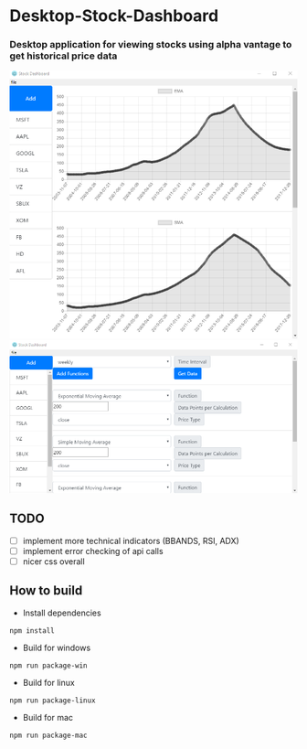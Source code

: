 # Desktop-Stock-Dashboard
### Desktop application for viewing stocks using alpha vantage to get historical price data

![Menu](/Samples/images/SampleImage2.png)
![Menu](/Samples/images/SampleImage1.png)

## TODO
- [ ] implement more technical indicators (BBANDS, RSI, ADX)
- [ ] implement error checking of api calls
- [ ] nicer css overall

## How to build
- Install dependencies
```
npm install
```
- Build for windows
```
npm run package-win
```
- Build for linux
```
npm run package-linux
```
- Build for mac
```
npm run package-mac
```
